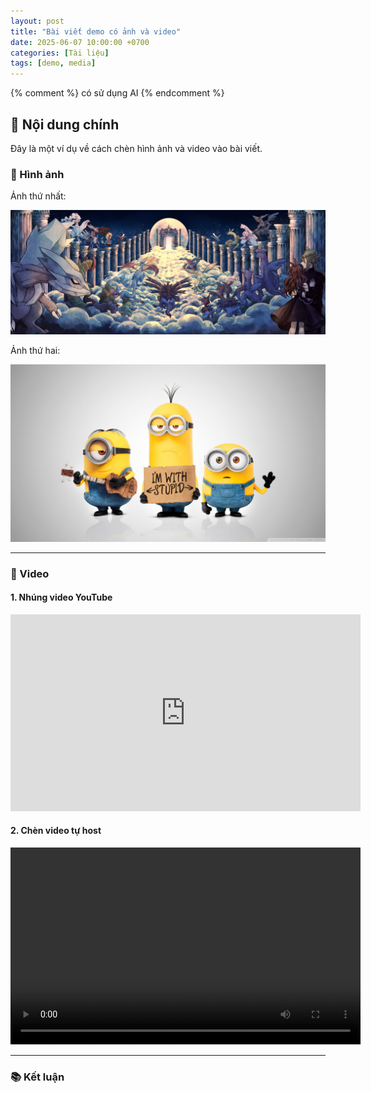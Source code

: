 ```yaml
---
layout: post
title: "Bài viết demo có ảnh và video"
date: 2025-06-07 10:00:00 +0700
categories: [Tài liệu]
tags: [demo, media]
---
```

{% comment %}
có sử dụng AI
{% endcomment %}

## 📄 Nội dung chính

Đây là một ví dụ về cách chèn hình ảnh và video vào bài viết.

### 📸 Hình ảnh

Ảnh thứ nhất:

![Hình minh họa](/assets/img/hinh1.jpg)

Ảnh thứ hai:

![Hình minh họa 2](/assets/img/hinh2.png)

---

### 🎥 Video

#### 1. Nhúng video YouTube

<iframe width="560" height="315" src="https://www.youtube.com/embed/xXEx0DyIMks" frameborder="0" allowfullscreen></iframe>

#### 2. Chèn video tự host

<video width="560" height="315" controls>
  <source src="/assets/video/video1.mp4" type="video/mp4">
  Trình duyệt của bạn không hỗ trợ video.
</video>

---

### 📚 Kết luận

